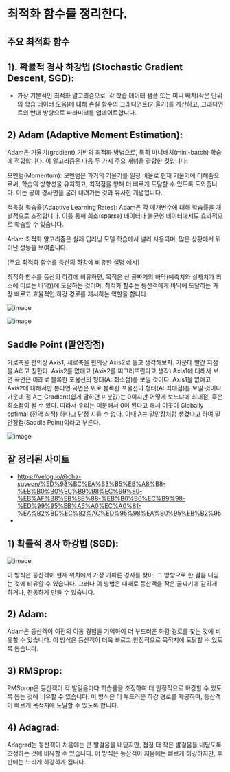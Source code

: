 # 최적화 함수를 정리한다.
## 주요 최적화 함수

## 1). 확률적 경사 하강법 (Stochastic Gradient Descent, SGD):
- 가장 기본적인 최적화 알고리즘으로, 각 학습 데이터 샘플 또는 미니 배치(작은 단위의 학습 데이터 모음)에 대해 손실 함수의 그래디언트(기울기)를 계산하고, 그래디언트의 반대 방향으로 파라미터를 업데이트합니다.

## 2) Adam (Adaptive Moment Estimation):

Adam은 기울기(gradient) 기반의 최적화 방법으로, 특히 미니배치(mini-batch) 학습에 적합합니다. 이 알고리즘은 다음 두 가지 주요 개념을 결합한 것입니다:

모멘텀(Momentum): 모멘텀은 과거의 기울기를 일정 비율로 현재 기울기에 더해줌으로써, 학습의 방향성을 유지하고, 최적점을 향해 더 빠르게 도달할 수 있도록 도와줍니다. 이는 공이 경사면을 굴러 내려가는 것과 유사한 개념입니다.

적응형 학습률(Adaptive Learning Rates): Adam은 각 매개변수에 대해 학습률을 개별적으로 조정합니다. 이를 통해 희소(sparse) 데이터나 불균형 데이터에서도 효과적으로 학습할 수 있습니다.

Adam 최적화 알고리즘은 실제 딥러닝 모델 학습에서 널리 사용되며, 많은 상황에서 뛰어난 성능을 보여줍니다.

[주요 최적화 함수를 등산의 하강에 비유한 설명 예시]

최적화 함수를 등산의 하강에 비유하면, 목적은 산 골짜기의 바닥(예측치와 실제치가 최소에 이르는 바닥))에 도달하는 것이며,
최적화 함수는 등산객에게 바닥에 도달하는 가장 빠르고 효율적인 하강 경로를 제시하는 역할을 합니다.

![image](https://github.com/user-attachments/assets/de3c8ba3-e7b4-4108-86d1-2aa89769654b)

![image](https://github.com/user-attachments/assets/5bd37221-2e37-4371-8e34-81aaa2e3dd0f)

## Saddle Point (말안장점)

가로축을 편의상 Axis1, 세로축을 편의상 Axis2로 놓고 생각해보자. 가운데 빨간 지점을 A라고 칭한다. Axis2를 없애고 (Axis2를 찌그러뜨린다고 생각) Axis1에 대해서 보면 곡면은 아래로 볼록한 포물선의 형태(A: 최소점)를 보일 것이다. Axis1을 없애고 Axis2에 대해서만 본다면 곡면은 위로 볼록한 포물선의 형태(A: 최대점)를 보일 것이다. 가운데 점 A는 Gradient(쉽게 말하면 미분값)는 0이지만 어떻게 보느냐에 최대점, 혹은 최소점이 될 수 있다. 따라서 우리는 미분해서 0이 된다고 해서 이곳이 Globally optimal (전역 최적) 하다고 단정 지을 수 없다. 이때 A는 말안장처럼 생겼다고 하여 말안장점(Saddle Point)이라고 부른다. 

![image](https://github.com/user-attachments/assets/65204f50-5f1d-4695-892a-c614c5d18a49)


##  잘 정리된 사이트
- https://velog.io/@cha-suyeon/%ED%98%BC%EA%B3%B5%EB%A8%B8-%EB%B0%B0%EC%B9%98%EC%99%80-%EB%AF%B8%EB%8B%88-%EB%B0%B0%EC%B9%98-%ED%99%95%EB%A5%A0%EC%A0%81-%EA%B2%BD%EC%82%AC%ED%95%98%EA%B0%95%EB%B2%95
-  

## 1) 확률적 경사 하강법 (SGD):

![image](https://github.com/user-attachments/assets/f9e41866-ac44-4f05-8c7c-3858bda39af7)


이 방식은 등산객이 현재 위치에서 가장 가파른 경사를 찾아, 그 방향으로 한 걸음 내딛는 것에 비유할 수 있습니다. 그러나 이 방법은 때때로 등산객을 작은 골짜기에 갇히게 하거나, 진동하게 만들 수 있습니다.

## 2) Adam:

Adam은 등산객이 이전의 이동 경험을 기억하여 더 부드러운 하강 경로를 찾는 것에 비유할 수 있습니다. 이 방식은 등산객이 더욱 빠르고 안정적으로 목적지에 도달할 수 있도록 돕습니다.

## 3) RMSprop:

RMSprop은 등산객이 각 발걸음마다 학습률을 조정하여 더 안정적으로 하강할 수 있도록 돕는 것에 비유할 수 있습니다. 이 방식은 더 부드러운 하강 경로를 제공하며, 등산객이 빠르게 목적지에 도달할 수 있도록 합니다.

## 4) Adagrad:

Adagrad는 등산객이 처음에는 큰 발걸음을 내딛지만, 점점 더 작은 발걸음을 내딛도록 조정하는 것에 비유할 수 있습니다. 이 방식은 등산객이 처음에는 빠르게 하강하지만, 후반에는 느리게 하강하게 됩니다.


